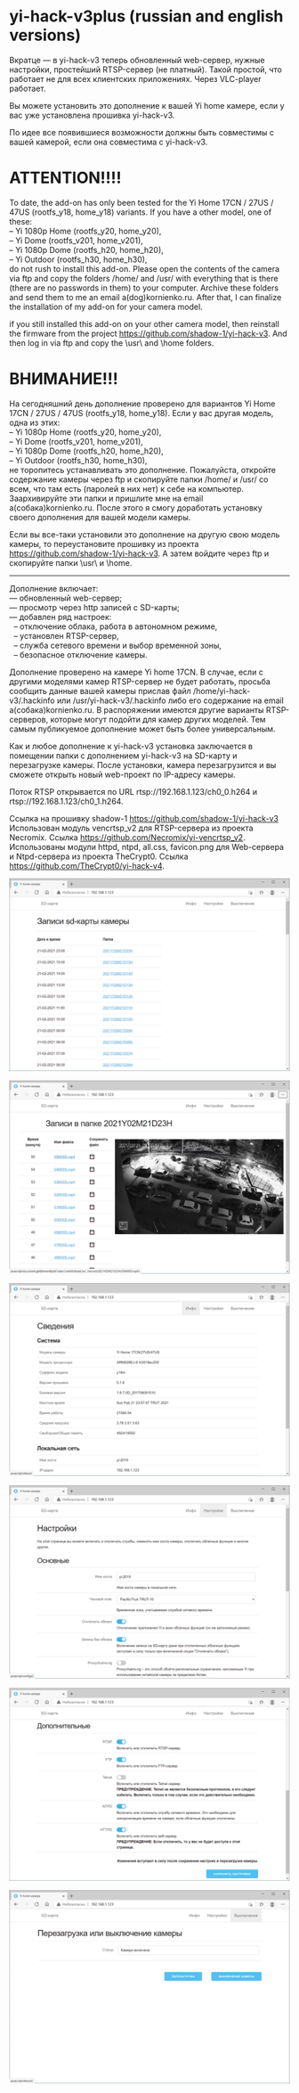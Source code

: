 # yi-hack-v3plus (russian and english versions)
Вкратце — в yi-hack-v3 теперь обновленный web-сервер, нужные настройки, простейший RTSP-сервер (не платный). Такой простой, что работает не для всех клиентских приложениях. Через VLC-player работает.

Вы можете установить это дополнение к вашей Yi home камере, если у вас уже установлена прошивка yi-hack-v3.

По идее все появившиеся возможности должны быть совместимы с вашей камерой, если она совместима с yi-hack-v3.


ATTENTION!!!!
=============
To date, the add-on has only been tested for the Yi Home 17CN / 27US / 47US (rootfs_y18, home_y18) variants. If you have a other model, one of these:  
– Yi 1080p Home (rootfs_y20, home_y20),  
– Yi Dome (rootfs_v201, home_v201),  
– Yi 1080p Dome (rootfs_h20, home_h20),  
– Yi Outdoor (rootfs_h30, home_h30),  
do not rush to install this add-on. Please open the contents of the camera via ftp and copy the folders /home/ and /usr/ with everything that is there (there are no passwords in them) to your computer. Archive these folders and send them to me an email a(dog)kornienko.ru. After that, I can finalize the installation of my add-on for your camera model.

if you still installed this add-on on your other camera model, then reinstall the firmware from the project https://github.com/shadow-1/yi-hack-v3. And then log in via ftp and copy the \usr\ and \home folders\.

ВНИМАНИЕ!!!
===========
На сегодняшний день дополнение проверено для вариантов Yi Home 17CN / 27US / 47US (rootfs_y18, home_y18).  Если у вас другая модель, одна из этих:  
– Yi 1080p Home (rootfs_y20, home_y20),  
– Yi Dome (rootfs_v201, home_v201),  
– Yi 1080p Dome (rootfs_h20, home_h20),  
– Yi Outdoor (rootfs_h30, home_h30),  
не торопитесь устанавливать это дополнение. Пожалуйста, откройте содержание камеры через ftp и скопируйте папки /home/ и /usr/ со всем, что там есть (паролей в них нет) к себе на компьютер. Заархивируйте эти папки и пришлите мне на email a(собака)kornienko.ru. После этого я смогу доработать установку своего дополнения для вашей модели камеры.

Если вы все-таки установили это дополнение на другую свою модель камеры, то переустановите прошивку из проекта https://github.com/shadow-1/yi-hack-v3. А затем войдите через ftp и скопируйте папки \usr\ и \home\.
* * * * *

Дополнение включает:  
— обновленный web-сервер;  
— просмотр через http записей с SD-карты;  
— добавлен ряд настроек:  
             – отключение облака, работа в автономном режиме,  
             – установлен RTSP-сервер,  
             – служба сетевого времени и выбор временной зоны,  
             – безопасное отключение камеры.  

Дополнение проверено на камере Yi home 17CN. В случае, если с другими моделями камер RTSP-сервер не будет работать, просьба сообщить данные вашей камеры прислав файл /home/yi-hack-v3/.hackinfo или /usr/yi-hack-v3/.hackinfo либо его содержание на email a(собака)kornienko.ru. В распоряжении имеются другие варианты RTSP-серверов, которые могут подойти для камер других моделей. Тем самым публикуемое дополнение может быть более универсальным.

Как и любое дополнение к yi-hack-v3 установка заключается в помещении папки с дополнением yi-hack-v3 на SD-карту и перезагрузке камеры. После установки, камера перезагрузится и вы сможете открыть новый web-проект по IP-адресу камеры.

Поток RTSP открывается по URL rtsp://192.168.1.123/ch0_0.h264 и rtsp://192.168.1.123/ch0_1.h264.

Ссылка на прошивку shadow-1 https://github.com/shadow-1/yi-hack-v3  
Использован модуль vencrtsp_v2 для RTSP-сервера из проекта Necromix. Ссылка https://github.com/Necromix/yi-vencrtsp_v2.  
Использованы модули httpd, ntpd, all.css, favicon.png для Web-сервера и Ntpd-сервера из проекта TheCrypt0. Ссылка https://github.com/TheCrypt0/yi-hack-v4.  

![Просмотр папок с записями](https://github.com/Arkady23/yi-hack-v3plus/blob/main/Screenshots/image_2021_02_21T13_57_08_096Z.png?raw=true)

![Просмотр записей](https://github.com/Arkady23/yi-hack-v3plus/blob/main/Screenshots/image_2021_02_21T13_57_46_079Z.png?raw=true)

![Просмотр сведений о камере](https://github.com/Arkady23/yi-hack-v3plus/blob/main/Screenshots/image_2021_02_21T13_58_25_773Z.png?raw=true)

![Просмотр настроек 1 ч.](https://github.com/Arkady23/yi-hack-v3plus/blob/main/Screenshots/image_2021_02_21T13_59_08_416Z.png?raw=true)

![Просмотр настроек 2 ч.](https://github.com/Arkady23/yi-hack-v3plus/blob/main/Screenshots/image_2021_02_21T13_59_47_582Z.png?raw=true)

![Выключение/Перезагрузка](https://github.com/Arkady23/yi-hack-v3plus/blob/main/Screenshots/image_2021_02_21T14_00_09_418Z.png?raw=true)
